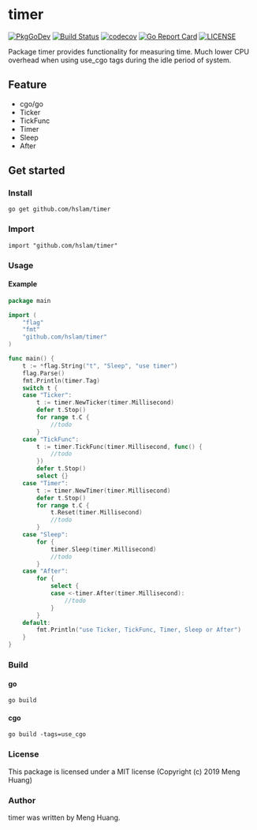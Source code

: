 # timer
[![PkgGoDev](https://pkg.go.dev/badge/github.com/hslam/timer)](https://pkg.go.dev/github.com/hslam/timer)
[![Build Status](https://github.com/hslam/timer/workflows/build/badge.svg)](https://github.com/hslam/timer/actions)
[![codecov](https://codecov.io/gh/hslam/timer/branch/master/graph/badge.svg)](https://codecov.io/gh/hslam/timer)
[![Go Report Card](https://goreportcard.com/badge/github.com/hslam/timer)](https://goreportcard.com/report/github.com/hslam/timer)
[![LICENSE](https://img.shields.io/github/license/hslam/timer.svg?style=flat-square)](https://github.com/hslam/timer/blob/master/LICENSE)

Package timer provides functionality for measuring time. Much lower CPU overhead when using use_cgo tags during the idle period of system.

## Feature
* cgo/go
* Ticker
* TickFunc
* Timer
* Sleep
* After

## Get started

### Install
```
go get github.com/hslam/timer
```
### Import
```
import "github.com/hslam/timer"
```
### Usage
#### Example
```go
package main

import (
	"flag"
	"fmt"
	"github.com/hslam/timer"
)

func main() {
	t := *flag.String("t", "Sleep", "use timer")
	flag.Parse()
	fmt.Println(timer.Tag)
	switch t {
	case "Ticker":
		t := timer.NewTicker(timer.Millisecond)
		defer t.Stop()
		for range t.C {
			//todo
		}
	case "TickFunc":
		t := timer.TickFunc(timer.Millisecond, func() {
			//todo
		})
		defer t.Stop()
		select {}
	case "Timer":
		t := timer.NewTimer(timer.Millisecond)
		defer t.Stop()
		for range t.C {
			t.Reset(timer.Millisecond)
			//todo
		}
	case "Sleep":
		for {
			timer.Sleep(timer.Millisecond)
			//todo
		}
	case "After":
		for {
			select {
			case <-timer.After(timer.Millisecond):
				//todo
			}
		}
	default:
		fmt.Println("use Ticker, TickFunc, Timer, Sleep or After")
	}
}
```

### Build
#### go
```
go build
```
#### cgo
```
go build -tags=use_cgo
```

### License
This package is licensed under a MIT license (Copyright (c) 2019 Meng Huang)


### Author
timer was written by Meng Huang.


